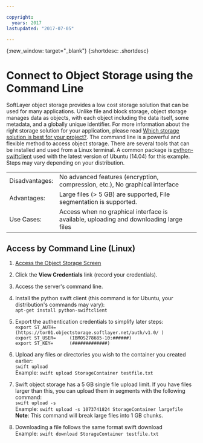 ```yaml
---

copyright:
  years: 2017
lastupdated: "2017-07-05"

---
```

{:new_window: target="_blank"}
{:shortdesc: .shortdesc}

# Connect to Object Storage using the Command Line

SoftLayer object storage provides a low cost storage solution that can be used for many applications. Unlike file and block storage, object storage manages data as objects, with each object including the data itself, some metadata, and a globally unique identifier. For more information about the right storage solution for your application, please read [Which storage solution is best for your project?](http://blog.softlayer.com/2014/which-storage-solution-best-your-project). The command line is a powerful and flexible method to access object storage. There are several tools that can be installed and used from a Linux terminal. A common package is [python-swiftclient](https://pypi.python.org/pypi/python-swiftclient) used with the latest version of Ubuntu (14.04) for this example. Steps may vary depending on your distribution.
<table><tbody>
<tr><td>Disadvantages:	</td><td>No advanced features (encryption, compression, etc.), No graphical interface</td></tr>
<tr><td>Advantages:</td><td>Large files (> 5 GB) are supported, File segmentation is supported.</td></tr>
<tr><td>Use Cases:	</td><td>Access when no graphical interface is available, uploading and downloading large files</td></tr>
</tbody></table>

## Access by Command Line (Linux)

1. [Access the Object Storage Screen](access-object-storage-screen.html)
2. Click the **View Credentials** link (record your credentials).
3. Access the server's command line.
4. Install the python swift client (this command is for Ubuntu, your distribution's commands may vary):<br/>
   ``apt-get install python-swiftclient``
5. Export the authentication credentials to simplify later steps:<br/>
     ``export ST_AUTH=     (https://tor01.objectstorage.softlayer.net/auth/v1.0/ )`` <br/>
     ``export ST_USER=     (IBMOS278685-10:######)``  <br/>
     ``export ST_KEY=      (#############)``

6. Upload any files or directories you wish to the container you created earlier:<br/>
   ``swift upload ``<br/>
   Example: ``swift upload StorageContainer testfile.txt``
7. Swift object storage has a 5 GB single file upload limit. If you have files larger than this, you can upload them in segments with the following command: <br/>
   ``swift upload -s `` <br/>
  Example: `swift upload -s 1073741824 StorageContainer largefile` <br/>
  **Note**: This command will break large files into 1 GB chunks.
8. Downloading a file follows the same format swift download <br/>
   Example: `swift download StorageContainer testfile.txt`
